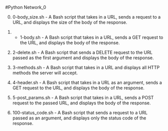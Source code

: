 #Python Network_0

0. 0-body_size.sh - A Bash script that takes in a URL, sends a request to a URL, and displays the size of the body of the response.

1. - 1-body.sh - A Bash script that takes in a URL, sends a GET request to the URL, and displays the body of the response.

2. 2-delete.sh - A Bash script that sends a DELETE request to the URL passed as the first argument and displays the body of the response.

3. 3-methods.sh - A Bash script that takes in a URL and displays all HTTP methods the server will accept.

4. 4-header.sh - A Bash script that takes in a URL as an argument, sends a GET request to the URL, and displays the body of the response.

5. 5-post_params.sh - A Bash script that takes in a URL, sends a POST request to the passed URL, and displays the body of the response.

6. 100-status_code.sh - A Bash script that sends a request to a URL passed as an argument, and displays only the status code of the response.
